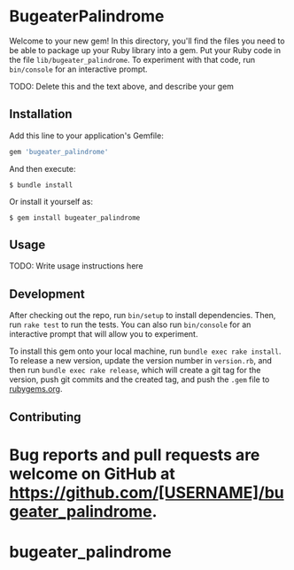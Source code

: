 # BugeaterPalindrome

Welcome to your new gem! In this directory, you'll find the files you need to be able to package up your Ruby library into a gem. Put your Ruby code in the file `lib/bugeater_palindrome`. To experiment with that code, run `bin/console` for an interactive prompt.

TODO: Delete this and the text above, and describe your gem

## Installation

Add this line to your application's Gemfile:

```ruby
gem 'bugeater_palindrome'
```

And then execute:

    $ bundle install

Or install it yourself as:

    $ gem install bugeater_palindrome

## Usage

TODO: Write usage instructions here

## Development

After checking out the repo, run `bin/setup` to install dependencies. Then, run `rake test` to run the tests. You can also run `bin/console` for an interactive prompt that will allow you to experiment.

To install this gem onto your local machine, run `bundle exec rake install`. To release a new version, update the version number in `version.rb`, and then run `bundle exec rake release`, which will create a git tag for the version, push git commits and the created tag, and push the `.gem` file to [rubygems.org](https://rubygems.org).

## Contributing

Bug reports and pull requests are welcome on GitHub at https://github.com/[USERNAME]/bugeater_palindrome.
=======
# bugeater_palindrome
